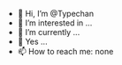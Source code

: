 - 👋 Hi, I’m @Typechan
- 👀 I’m interested in ...
- 🌱 I’m currently ...
- 💞️ Yes ...
- 📫 How to reach me: none

<!---
Typechan/Typechan is a ✨ special ✨ repository because its `README.md` (this file) appears on your GitHub profile.
You can click the Preview link to take a look at your changes.
--->
